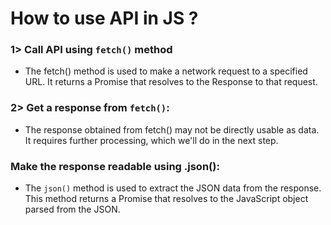 # How to use API in JS ?
### 1> Call API using `fetch()` method
* The fetch() method is used to make a network request to a specified URL. It returns a Promise that resolves to the Response to that request.

### 2> Get a response from `fetch()`:
* The response obtained from fetch() may not be directly usable as data. It requires further processing, which we'll do in the next step.

### Make the response readable using .json():

* The `json()` method is used to extract the JSON data from the response. This method returns a Promise that resolves to the JavaScript object parsed from the JSON.